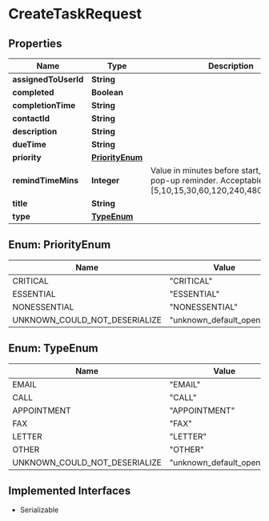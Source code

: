 

# CreateTaskRequest


## Properties

| Name | Type | Description | Notes |
|------------ | ------------- | ------------- | -------------|
|**assignedToUserId** | **String** |  |  |
|**completed** | **Boolean** |  |  [optional] |
|**completionTime** | **String** |  |  [optional] |
|**contactId** | **String** |  |  [optional] |
|**description** | **String** |  |  [optional] |
|**dueTime** | **String** |  |  [optional] |
|**priority** | [**PriorityEnum**](#PriorityEnum) |  |  [optional] |
|**remindTimeMins** | **Integer** | Value in minutes before start_date to show pop-up reminder.  Acceptable values are [5,10,15,30,60,120,240,480,1440,2880] |  [optional] |
|**title** | **String** |  |  [optional] |
|**type** | [**TypeEnum**](#TypeEnum) |  |  [optional] |



## Enum: PriorityEnum

| Name | Value |
|---- | -----|
| CRITICAL | &quot;CRITICAL&quot; |
| ESSENTIAL | &quot;ESSENTIAL&quot; |
| NONESSENTIAL | &quot;NONESSENTIAL&quot; |
| UNKNOWN_COULD_NOT_DESERIALIZE | &quot;unknown_default_open_api&quot; |



## Enum: TypeEnum

| Name | Value |
|---- | -----|
| EMAIL | &quot;EMAIL&quot; |
| CALL | &quot;CALL&quot; |
| APPOINTMENT | &quot;APPOINTMENT&quot; |
| FAX | &quot;FAX&quot; |
| LETTER | &quot;LETTER&quot; |
| OTHER | &quot;OTHER&quot; |
| UNKNOWN_COULD_NOT_DESERIALIZE | &quot;unknown_default_open_api&quot; |


## Implemented Interfaces

* Serializable


